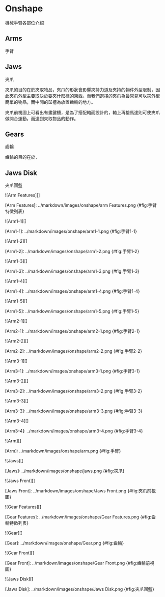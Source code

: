 Onshape
===

機械手臂各部位介紹

Arms
---
手臂


    


Jaws
---
夾爪

夾爪的目的在於夾取物品，夾爪的形狀會影響夾持力道及夾持的物件外型限制，因此夾爪外型主要取決於要夾什麼樣的東西。而我們選擇的夾爪為最常見可以夾外型簡單的物品，而中間的凹槽為放置齒輪的地方。

夾爪前視圖上可看出有畫鍵槽，是為了搭配軸而設計的，軸上再接馬達則可使夾爪做開合運動，而達到夾取物品的動作。




    


Gears
---
齒輪

齒輪的目的在於，


    
Jaws Disk
---
夾爪圓盤






![Arm Features][]

[Arm Features]: ../markdown/images/onshape/arm Features.png {#fig:手臂特徵列表}

![Arm1-1][]

[Arm1-1]: ../markdown/images/onshape/arm1-1.png {#fig:手臂1-1}

![Arm1-2][]

[Arm1-2]: ../markdown/images/onshape/arm1-2.png {#fig:手臂1-2}

![Arm1-3][]

[Arm1-3]: ../markdown/images/onshape/arm1-3.png {#fig:手臂1-3}

![Arm1-4][]

[Arm1-4]: ../markdown/images/onshape/arm1-4.png {#fig:手臂1-4}

![Arm1-5][]

[Arm1-5]: ../markdown/images/onshape/arm1-5.png {#fig:手臂1-5}

![Arm2-1][]

[Arm2-1]: ../markdown/images/onshape/arm2-1.png {#fig:手臂2-1}

![Arm2-2][]

[Arm2-2]: ../markdown/images/onshape/arm2-2.png {#fig:手臂2-2}

![Arm3-1][]

[Arm3-1]: ../markdown/images/onshape/arm3-1.png {#fig:手臂3-1}

![Arm3-2][]

[Arm3-2]: ../markdown/images/onshape/arm3-2.png {#fig:手臂3-2}

![Arm3-3][]

[Arm3-3]: ../markdown/images/onshape/arm3-3.png {#fig:手臂3-3}

![Arm3-4][]

[Arm3-4]: ../markdown/images/onshape/arm3-4.png {#fig:手臂3-4}

![Arm][]

[Arm]: ../markdown/images/onshape/arm.png {#fig:手臂}

![Jaws][]

[Jaws]: ../markdown/images/onshape/jaws.png {#fig:夾爪}

![Jaws Front][]

[Jaws Front]: ../markdown/images/onshape/Jaws Front.png {#fig:夾爪前視圖}

![Gear Features][]

[Gear Features]: ../markdown/images/onshape/Gear Features.png {#fig:齒輪特徵列表}

![Gear][]

[Gear]: ../markdown/images/onshape/Gear.png {#fig:齒輪}

![Gear Front][]

[Gear Front]: ../markdown/images/onshape/Gear Front.png {#fig:齒輪前視圖}

![Jaws Disk][]

[Jaws Disk]: ../markdown/images/onshape/Jaws Disk.png {#fig:夾爪圓盤}
